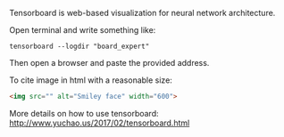 Tensorboard is web-based visualization for neural network architecture. 

Open terminal and write something like:

```shell
tensorboard --logdir "board_expert"
```

Then open a browser and paste the provided address.

To cite image in html with a reasonable size:

```html
<img src="" alt="Smiley face" width="600">
```

More details on how to use tensorboard: http://www.yuchao.us/2017/02/tensorboard.html

